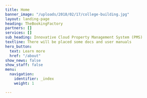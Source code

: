 ```yaml
---
title: Home
banner_image: "/uploads/2018/02/17/college-building.jpg"
layout: landing-page
heading: TheBookingFactory
partners: []
services: []
sub_heading: Innovative Cloud Property Management System (PMS)
textline: There will be placed some docs and user manuals
hero_button:
  text: Learn more
  href: "/about"
show_news: false
show_staff: false
menu:
  navigation:
    identifier: _index
    weight: 1

---
```

